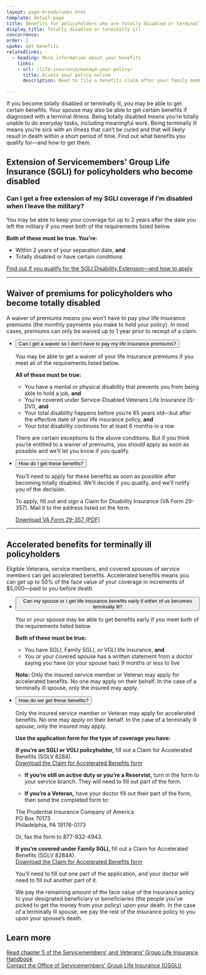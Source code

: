 ```yaml
---
layout: page-breadcrumbs.html
template: detail-page
title: Benefits for policyholders who are totally disabled or terminally ill
display_title: Totally disabled or terminally ill
concurrence: 
order: 2
spoke: Get benefits
relatedlinks:
  - heading: More information about your benefits
    links:
    - url: /life-insurance/manage-your-policy/
      title: Access your policy online
      description: Need to file a benefits claim after your family member has died? Access your policy online.

---
```

<div class="va-introtext">

If you become totally disabled or terminally ill, you may be able to get certain benefits. Your spouse may also be able to get certain benefits if diagnosed with a terminal illness. Being totally disabled means you’re totally unable to do everyday tasks, including meaningful work. Being terminally ill means you’re sick with an illness that can’t be cured and that will likely result in death within a short period of time. Find out what benefits you qualify for—and how to get them.

</div>

## Extension of Servicemembers' Group Life Insurance (SGLI) for policyholders who become disabled

### Can I get a free extension of my SGLI coverage if I’m disabled when I leave the military?  

You may be able to keep your coverage for up to 2 years after the date you left the military if you meet both of the requirements listed below.

**Both of these must be true. You're:**
- Within 2 years of your separation date, **and**
- Totally disabled or have certain conditions

[Find out if you qualify for the SGLI Disability Extension—and how to apply](/life-insurance/options-eligibility/sgli/#extension)


<hr>

## Waiver of premiums for policyholders who become totally disabled

A waiver of premiums means you won’t have to pay your life insurance premiums (the monthly payments you make to hold your policy). In most cases, premiums can only be waived up to 1 year prior to receipt of a claim.

<ul class="usa-accordion">
<li>
<button class="usa-button-unstyled usa-accordion-button" aria-controls="can-I-get-waiver">Can I get a waiver so I don’t have to pay my life insurance premiums?</button>
<div id="can-I-get-waiver" class="usa-accordion-content">
  
You may be able to get a waiver of your life insurance premiums if you meet all of the requirements listed below.

**All of these must be true:**
- You have a mental or physical disability that prevents you from being able to hold a job, **and**
- You're covered under Service-Disabled Veterans Life Insurance (S-DVI), **and**
- Your total disability happens before you’re 65 years old—but after the effective date of your life insurance policy, **and**
-	Your total disability continues for at least 6 months in a row

There are certain exceptions to the above conditions. But if you think you’re entitled to a waiver of premiums, you should apply as soon as possible and we’ll let you know if you qualify.

</li>
</div>

<li>
<button class="usa-button-unstyled usa-accordion-button" aria-controls="how-to-get-benefits">How do I get these benefits?</button>
<div id="how-to-get-benefits" class="usa-accordion-content">

You’ll need to apply for these benefits as soon as possible after becoming totally disabled. We’ll decide if you qualify, and we’ll notify you of the decision.

To apply, fill out and sign a Claim for Disability Insurance (VA Form 29-357). Mail it to the address listed on the form. <br>

[Download VA Form 29-357 (PDF)](https://www.vba.va.gov/pubs/forms/VBA-29-357-ARE.pdf) <br>

</div>
</li>
</ul>

<hr>

## Accelerated benefits for terminally ill policyholders

Eligible Veterans, service members, and covered spouses of service members can get accelerated benefits. Accelerated benefits means you can get up to 50% of the face value of your coverage in increments of $5,000—paid to you before death. 

<ul class="usa-accordion">
<li>
<button class="usa-button-unstyled usa-accordion-button" aria-controls="life-insurance-benefits-earlier">Can my spouse or I get life insurance benefits early if either of us becomes terminally ill?</button>
<div id="life-insurance-benefits-earlier" class="usa-accordion-content">

You or your spouse may be able to get benefits early if you meet both of the requirements listed below.

**Both of these must be true:**
-	You have SGLI, Family SGLI, or VGLI life insurance, **and**
-	You or your covered spouse has a written statement from a doctor saying you have (or your spouse has) 9 months or less to live

**Note:** Only the insured service member or Veteran may apply for accelerated benefits. No one may apply on their behalf. In the case of a terminally ill spouse, only the insured may apply.

</div>
</li>

<li>
<button class="usa-button-unstyled usa-accordion-button" aria-controls="how-do-we-get-benefits">How do we get these benefits?</button>
<div id="how-do-we-get-benefits" class="usa-accordion-content">

Only the insured service member or Veteran may apply for accelerated benefits. No one may apply on their behalf. In the case of a terminally ill spouse, only the insured may apply. 

**Use the application form for the type of coverage you have:**
 
**If you’re an SGLI or VGLI policyholder,** fill out a Claim for Accelerated Benefits (SGLV 8284). <br>
[Download the Claim for Accelerated Benefits form](https://benefits.va.gov/INSURANCE/forms/8284.htm)

- **If you’re still on active duty or you’re a Reservist,** turn in the form to your service branch. They will need to fill out part of the form.

- **If you’re a Veteran,** have your doctor fill out their part of the form, then send the completed form to:

<p class="va-address-block">
  The Prudential Insurance Company of America<br>
  PO Box 70173<br>
  Philadelphia, PA 19176-0173<br>
</p>

Or, fax the form to 877-832-4943.

**If you’re covered under Family SGLI,** fill out a Claim for Accelerated Benefits (SGLV 8284A). <br>
[Download the Claim for Accelerated Benefits form](https://benefits.va.gov/INSURANCE/forms/8284A.htm)
<br>

You’ll need to fill out one part of the application, and your doctor will need to fill out another part of it.

We pay the remaining amount of the face value of the insurance policy to your designated beneficiary or beneficiaries (the people you’ve picked to get the money from your policy) upon your death. In the case of a terminally ill spouse, we pay the rest of the insurance policy to you upon your spouse’s death.

</div>
</li>
</ul>

## Learn more

[Read chapter 5 of the Servicemembers' and Veterans' Group Life Insurance Handbook](https://benefits.va.gov/INSURANCE/resources_handbook_ins_chapter5.asp) <br>
[Contact the Office of Servicemembers' Group Life Insurance (OSGLI)](https://benefits.va.gov/INSURANCE/resources-contact.asp)

